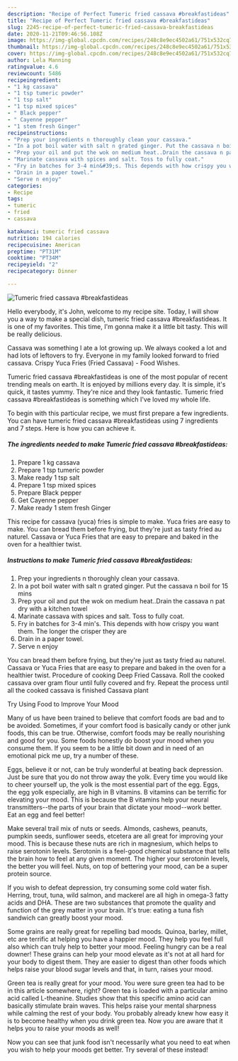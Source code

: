 ```yaml
---
description: "Recipe of Perfect Tumeric fried cassava #breakfastideas"
title: "Recipe of Perfect Tumeric fried cassava #breakfastideas"
slug: 2245-recipe-of-perfect-tumeric-fried-cassava-breakfastideas
date: 2020-11-21T09:46:56.108Z
image: https://img-global.cpcdn.com/recipes/248c8e9ec4502a61/751x532cq70/tumeric-fried-cassava-breakfastideas-recipe-main-photo.jpg
thumbnail: https://img-global.cpcdn.com/recipes/248c8e9ec4502a61/751x532cq70/tumeric-fried-cassava-breakfastideas-recipe-main-photo.jpg
cover: https://img-global.cpcdn.com/recipes/248c8e9ec4502a61/751x532cq70/tumeric-fried-cassava-breakfastideas-recipe-main-photo.jpg
author: Lela Manning
ratingvalue: 4.6
reviewcount: 5486
recipeingredient:
- "1 kg cassava"
- "1 tsp tumeric powder"
- "1 tsp salt"
- "1 tsp mixed spices"
- " Black pepper"
- " Cayenne pepper"
- "1 stem fresh Ginger"
recipeinstructions:
- "Prep your ingredients n thoroughly clean your cassava."
- "In a pot boil water with salt n grated ginger. Put the cassava n boil for 15 mins"
- "Prep your oil and put the wok on medium heat..Drain the cassava n pat dry with a kitchen towel"
- "Marinate cassava with spices and salt. Toss to fully coat."
- "Fry in batches for 3-4 min&#39;s. This depends with how crispy you want them. The longer the crisper they are"
- "Drain in a paper towel."
- "Serve n enjoy"
categories:
- Recipe
tags:
- tumeric
- fried
- cassava

katakunci: tumeric fried cassava 
nutrition: 194 calories
recipecuisine: American
preptime: "PT31M"
cooktime: "PT34M"
recipeyield: "2"
recipecategory: Dinner

---
```



![Tumeric fried cassava #breakfastideas](https://img-global.cpcdn.com/recipes/248c8e9ec4502a61/751x532cq70/tumeric-fried-cassava-breakfastideas-recipe-main-photo.jpg)

Hello everybody, it's John, welcome to my recipe site. Today, I will show you a way to make a special dish, tumeric fried cassava #breakfastideas. It is one of my favorites. This time, I'm gonna make it a little bit tasty. This will be really delicious.

Cassava was something I ate a lot growing up. We always cooked a lot and had lots of leftovers to fry. Everyone in my family looked forward to fried cassava. Crispy Yuca Fries (Fried Cassava) - Food Wishes.

Tumeric fried cassava #breakfastideas is one of the most popular of recent trending meals on earth. It is enjoyed by millions every day. It is simple, it's quick, it tastes yummy. They're nice and they look fantastic. Tumeric fried cassava #breakfastideas is something which I've loved my whole life.


To begin with this particular recipe, we must first prepare a few ingredients. You can have tumeric fried cassava #breakfastideas using 7 ingredients and 7 steps. Here is how you can achieve it.

<!--inarticleads1-->

##### The ingredients needed to make Tumeric fried cassava #breakfastideas:

1. Prepare 1 kg cassava
1. Prepare 1 tsp tumeric powder
1. Make ready 1 tsp salt
1. Prepare 1 tsp mixed spices
1. Prepare  Black pepper
1. Get  Cayenne pepper
1. Make ready 1 stem fresh Ginger


This recipe for cassava (yuca) fries is simple to make. Yuca fries are easy to make. You can bread them before frying, but they&#39;re just as tasty fried au naturel. Cassava or Yuca Fries that are easy to prepare and baked in the oven for a healthier twist. 

<!--inarticleads2-->

##### Instructions to make Tumeric fried cassava #breakfastideas:

1. Prep your ingredients n thoroughly clean your cassava.
1. In a pot boil water with salt n grated ginger. Put the cassava n boil for 15 mins
1. Prep your oil and put the wok on medium heat..Drain the cassava n pat dry with a kitchen towel
1. Marinate cassava with spices and salt. Toss to fully coat.
1. Fry in batches for 3-4 min&#39;s. This depends with how crispy you want them. The longer the crisper they are
1. Drain in a paper towel.
1. Serve n enjoy


You can bread them before frying, but they&#39;re just as tasty fried au naturel. Cassava or Yuca Fries that are easy to prepare and baked in the oven for a healthier twist. Procedure of cooking Deep Fried Cassava. Roll the cooked cassava over gram flour until fully covered and fry. Repeat the process until all the cooked cassava is finished Cassava plant 

Try Using Food to Improve Your Mood


Many of us have been trained to believe that comfort foods are bad and to be avoided. Sometimes, if your comfort food is basically candy or other junk foods, this can be true. Otherwise, comfort foods may be really nourishing and good for you. Some foods honestly do boost your mood when you consume them. If you seem to be a little bit down and in need of an emotional pick me up, try a number of these.

Eggs, believe it or not, can be truly wonderful at beating back depression. Just be sure that you do not throw away the yolk. Every time you would like to cheer yourself up, the yolk is the most essential part of the egg. Eggs, the egg yolk especially, are high in B vitamins. B vitamins can be terrific for elevating your mood. This is because the B vitamins help your neural transmitters--the parts of your brain that dictate your mood--work better. Eat an egg and feel better!

Make several trail mix of nuts or seeds. Almonds, cashews, peanuts, pumpkin seeds, sunflower seeds, etcetera are all great for improving your mood. This is because these nuts are rich in magnesium, which helps to raise serotonin levels. Serotonin is a feel-good chemical substance that tells the brain how to feel at any given moment. The higher your serotonin levels, the better you will feel. Nuts, on top of bettering your mood, can be a super protein source.

If you wish to defeat depression, try consuming some cold water fish. Herring, trout, tuna, wild salmon, and mackerel are all high in omega-3 fatty acids and DHA. These are two substances that promote the quality and function of the grey matter in your brain. It's true: eating a tuna fish sandwich can greatly boost your mood. 

Some grains are really great for repelling bad moods. Quinoa, barley, millet, etc are terrific at helping you have a happier mood. They help you feel full also which can truly help to better your mood. Feeling hungry can be a real downer! These grains can help your mood elevate as it's not at all hard for your body to digest them. They are easier to digest than other foods which helps raise your blood sugar levels and that, in turn, raises your mood.

Green tea is really great for your mood. You were sure green tea had to be in this article somewhere, right? Green tea is loaded with a particular amino acid called L-theanine. Studies show that this specific amino acid can basically stimulate brain waves. This helps raise your mental sharpness while calming the rest of your body. You probably already knew how easy it is to become healthy when you drink green tea. Now you are aware that it helps you to raise your moods as well!

Now you can see that junk food isn't necessarily what you need to eat when you wish to help your moods get better. Try several of these instead!

